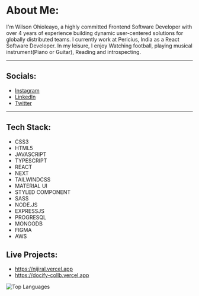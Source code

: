 # About Me:

I'm Wilson Ohioleayo, a highly committed Frontend Software Developer with over 4 years of experience building dynamic user-centered solutions for globally distributed teams. I currently work at Pericius, India as a React Software Developer. In my leisure, I enjoy Watching football, playing musical instrument(Piano or Guitar), Reading and introspecting.

---

## Socials:

- [Instagram](https://www.instagram.com/wils_ohio)
- [LinkedIn](https://www.linkedin.com/in/wilson-ohioleayo-13282b233)
- [Twitter](https://x.com/wils_ohio)

---

## Tech Stack:

- CSS3
- HTML5
- JAVASCRIPT
- TYPESCRIPT
- REACT
- NEXT
- TAILWINDCSS
- MATERIAL UI
- STYLED COMPONENT
- SASS
- NODE.JS
- EXPRESSJS
- PROGRESQL
- MONGODB
- FIGMA
- AWS

## Live Projects:
- https://nijiral.vercel.app
- https://docify-collb.vercel.app

![Top Languages](https://github-readme-stats.vercel.app/api/top-langs/?username=wilsondev94&layout=compact&theme=radical)
